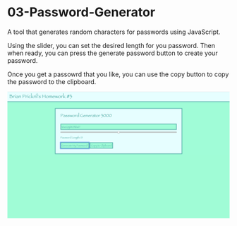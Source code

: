 # 03-Password-Generator
A tool that generates random characters for passwords using JavaScript.

Using the slider, you can set the desired length for you password. Then when ready, you can press the generate password button to create your password.

Once you get a passowrd that you like, you can use the copy button to copy the password to the clipboard.

![ alt test](generatorpicture.jpg)

